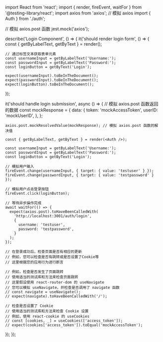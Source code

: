 import React from 'react';
import { render, fireEvent, waitFor } from '@testing-library/react';
import axios from 'axios'; // 模拟 axios
import { Auth } from './auth';

// 模拟 axios.post 函数
jest.mock('axios');

describe('Login Component', () => {
  it('should render login form', () => {
    const { getByLabelText, getByText } = render(<Auth />);

    // 通过标签文本获取表单元素
    const usernameInput = getByLabelText('Username:');
    const passwordInput = getByLabelText('Password:');
    const loginButton = getByText('Login');

    expect(usernameInput).toBeInTheDocument();
    expect(passwordInput).toBeInTheDocument();
    expect(loginButton).toBeInTheDocument();
  });

  it('should handle login submission', async () => {
    // 模拟 axios.post 函数返回的数据
    const mockResponse = {
      data: {
        token: 'mockAccessToken',
        userID: 'mockUserID',
      },
    };

    axios.post.mockResolvedValue(mockResponse); // 模拟 axios.post 函数的解决值

    const { getByLabelText, getByText } = render(<Auth />);

    const usernameInput = getByLabelText('Username:');
    const passwordInput = getByLabelText('Password:');
    const loginButton = getByText('Login');

    // 模拟用户输入
    fireEvent.change(usernameInput, { target: { value: 'testuser' } });
    fireEvent.change(passwordInput, { target: { value: 'testpassword' } });

    // 模拟用户点击登录按钮
    fireEvent.click(loginButton);

    // 等待异步操作完成
    await waitFor(() => {
      expect(axios.post).toHaveBeenCalledWith(
        'http://localhost:3001/auth/login',
        {
          username: 'testuser',
          password: 'testpassword',
        }
      );
    });

    // 在登录成功后，检查页面是否有相应的更新
    // 例如，您可以检查是否有跳转或是否设置了Cookie等
    // 这里根据您的应用行为进行断言

    // 例如，检查是否发生了页面跳转
    // 使用适当的测试库和方法来检查页面跳转
    // 这里假设使用 react-router-dom 的 useNavigate
    // 您可以模拟 useNavigate，并检查是否调用了 navigate 函数
    // const navigate = useNavigate();
    // expect(navigate).toHaveBeenCalledWith('/');

    // 检查是否设置了 Cookie
    // 使用适当的测试库和方法来检查 Cookie 设置
    // 例如，使用 react-cookie 的 useCookies
    // const [cookies, _] = useCookies(['access_token']);
    // expect(cookies['access_token']).toEqual('mockAccessToken');
  });
});
